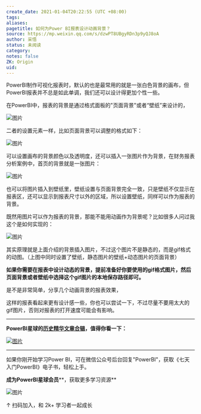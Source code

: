 ```yaml
---
create_date: 2021-01-04T20:22:55 (UTC +08:00)
tags:
aliases:
pagetitle: 如何为Power BI报表设计动画背景？
source: https://mp.weixin.qq.com/s/dzwPT8UBgyRDn3p9yQJ8oA
author: 采悟
status: 未阅读
category:
notes: false
ZK: Origin
uid:
---
```


PowerBI制作可视化报表时，默认的也是最常用的就是一张白色背景的画布，但PowerBI报表并不总是如此单调，我们还可以设计得更加个性一些。

在PowerBI中，报表的背景是通过格式面板的"页面背景"或者“壁纸”来设计的，

![图片](https://mmbiz.qpic.cn/mmbiz_png/aHEbZtANQJMLJ0JBoPy79SOjibOP2vicn0JicIicXwAIYZBAXibEWSp1scVJStmpoYdfLSsNEvpYCBOPkcVugxicTxWA/640?wx_fmt=png&wxfrom=5&wx_lazy=1&wx_co=1)

二者的设置元素一样，比如页面背景可以调整的格式如下：  

![图片](https://mmbiz.qpic.cn/mmbiz_png/aHEbZtANQJMLJ0JBoPy79SOjibOP2vicn0nO9r3OMqPwy1LwjXOxpbpR2ibDKrUjT4FRyB3PTGDsJaiaSq5pmlBjQg/640?wx_fmt=png&wxfrom=5&wx_lazy=1&wx_co=1)

可以设置画布的背景颜色以及透明度，还可以插入一张图片作为背景，在财务报表分析案例中，首页的背景就是一张图片：  

![图片](https://mmbiz.qpic.cn/mmbiz_png/aHEbZtANQJMLJ0JBoPy79SOjibOP2vicn0dgWptnbCqYHBCmZK7BYp3Wia4sMXKbftTZq2BuNR6jLiaY1aDv7WFH2g/640?wx_fmt=png&wxfrom=5&wx_lazy=1&wx_co=1)

也可以将图片插入到壁纸里，壁纸设置与页面背景完全一致，只是壁纸不仅显示在报表区，还可以显示到报表尺寸以外的区域，所以设置壁纸，同样可以作为报表的背景。

既然用图片可以作为报表的背景，那能不能用动画作为背景呢？比如很多人问过我这个是如何实现的：  

![图片](https://mmbiz.qpic.cn/mmbiz_gif/aHEbZtANQJMLJ0JBoPy79SOjibOP2vicn04d1V24LfwJahibCj7IMFiccl0oN7K9Ly3LqFeyZxJVROCSfGIPPPrAIQ/640?wx_fmt=gif&wxfrom=5&wx_lazy=1)

其实原理就是上面介绍的背景插入图片，不过这个图片不是静态的，而是gif格式的动图。（上图中同时设置了壁纸，静态图片的壁纸+动态图片的页面背景）

**如果你需要在报表中设计动态的背景，提前准备好你要使用的gif格式图片，然后页面背景或者壁纸中选择这个gif图片的本地保存路径即可。**  

是不是非常简单，分享几个动画背景的报表效果，

这样的报表看起来更有设计感一些，你也可以尝试一下，不过尽量不要用太大的gif图片，否则对报表的打开速度可能会有影响。

___

**PowerBI星球的**[**历史精华文章合辑**](http://mp.weixin.qq.com/s?__biz=MzA4MzQwMjY4MA==&mid=2484074255&idx=1&sn=0c183ee84fd7fcc4e9dfb6baf39580c0&chksm=8e0c5dd8b97bd4ce1a617be83fe88938a0ba49668102ca3d10794c0e530f38c2950df75cf2ee&scene=21#wechat_redirect)**，值得你看一下：**  

[![图片](https://mmbiz.qpic.cn/mmbiz_jpg/aHEbZtANQJNn5eia186067w5or6WoVmwdm210CYQfaibhdzFvJvR59sFUgk13iauEzR4oLzGvXiaziaX8VJcB2sCbzg/640?wx_fmt=jpeg&wxfrom=5&wx_lazy=1&wx_co=1)](http://mp.weixin.qq.com/s?__biz=MzA4MzQwMjY4MA==&mid=2484074255&idx=1&sn=0c183ee84fd7fcc4e9dfb6baf39580c0&chksm=8e0c5dd8b97bd4ce1a617be83fe88938a0ba49668102ca3d10794c0e530f38c2950df75cf2ee&scene=21#wechat_redirect)

___

如果你刚开始学习Power BI，可在微信公众号后台回复"PowerBI"，获取《七天入门PowerBI》电子书，轻松上手。

**成为PowerBI星球会员****，获取更多学习资源**

![图片](https://mmbiz.qpic.cn/mmbiz_jpg/aHEbZtANQJNCQ4pzSiaQOMPia6kNbbF0gtVXYmWpicF9SVicdBBQYdaKG4icSfUTkS9dFIBW3NsL5ZrNpYH6icjgJaUA/640?wx_fmt=jpeg&wxfrom=5&wx_lazy=1&wx_co=1)

↑ 扫码加入，和 2k+ 学习者一起成长
